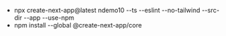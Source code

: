 * npx create-next-app@latest ndemo10 --ts --eslint --no-tailwind --src-dir --app --use-npm 
* npm install --global @create-next-app/core